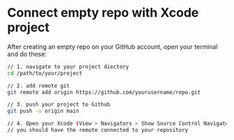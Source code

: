 #  Connect empty repo with Xcode project

After creating an empty repo on your GitHub account, open your terminal and do these:

```bash
// 1. navigate to your project diectory
cd /path/to/your/project

// 2. add remote git
git remote add origin https://github.com/yourusername/repo.git

// 3. push your project to Github
git push -u origin main

// 4. Open your Xcode (View > Navigators > Show Source Control Navigator)
// you should have the remote connected to your repository
```
